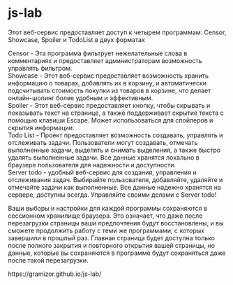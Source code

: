# js-lab
Этот веб-сервис предоставляет доступ к четырем программам: Censor, Showcase, Spoiler и TodoList в двух форматах
<p>
Censor - Эта программа фильтрует нежелательные слова в комментариях и предоставляет администраторам возможность управлять фильтром.<br/>
Showcase - Этот веб-сервис предоставляет возможность хранить информацию о товарах, добавлять их в корзину, и автоматически подсчитывать стоимость покупки из товаров в корзине, что делает онлайн-шопинг более удобным и эффективным.<br/>
Spoiler - Этот веб-сервис предоставляет кнопку, чтобы скрывать и показывать текст на странице, а также поддерживает скрытие текста с помощью клавиши Escape. Может использоваться для спойлеров и скрытия информации.<br/>
Todo List - Проект предоставляет возможность создавать, управлять и отслеживать задачи. Пользователи могут создавать, отмечать выполненные задачи, выделять и снимать выделения, а также быстро удалять выполненные задачи. Все данные хранятся локально в браузере пользователя для надежности и доступности.<br/>
Server todo - удобный веб-сервис для создания, управления и отслеживания задач. Выбирайте пользователя, добавляйте, удаляйте и отмечайте задачи как выполненные. Все данные надежно хранятся на сервере, доступны всегда. Управляйте своими делами с Server todo!
</p>
<p>
Ваши выборы и настройки для каждой программы сохраняются в сессионном хранилище браузера. Это означает, что даже после перезагрузки страницы ваши предпочтения будут восстановлены, и вы сможете продолжить работу с теми же программами, с которых завершили в прошлый раз. Главная страница будет доступна только после полного закрытия и повторного открытия вашей страницы, но данные, которые вы сохраняются в программе будут сохраняться даже после такой перезагрузки.
</p>
<p>
https://gramizor.github.io/js-lab/
</p>
